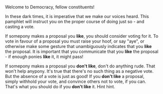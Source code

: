 Welcome to Democracy, fellow constituents!

In these dark times, it is imperative that we make our voices heard. This pamphlet will instruct you on the proper course of doing just so - and casting a vote.

If somepony makes a proposal you **like**, you should consider voting for it. To vote in favour of a proposal you must raise your hoof, or say "aye", or otherwise make some gesture that unambiguously indicates that you **like** the proposal. It is important that you communicate that you **like** the proposal - if enough ponies **like** it, it might pass!

If somepony makes a proposal you **don't like**, don't do anything rude. That won't help anypony. It's true that there's no such thing as a negative vote. But the absence of a vote is just as good! If you **don't like** a proposal, simply withhold your vote, and convince others not to vote, if you can. That's what you should do if you **don't like** it. Hint hint.